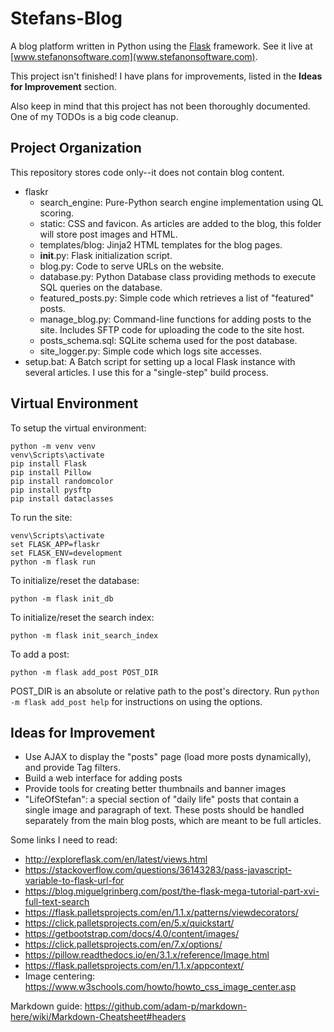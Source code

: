 # Stefans-Blog
A blog platform written in Python using the [Flask](https://palletsprojects.com/p/flask/) framework. See it live at [www.stefanonsoftware.com](www.stefanonsoftware.com).

This project isn't finished! I have plans for improvements, listed in the **Ideas for Improvement** section. 

Also keep in mind that this project has not been thoroughly documented. One of my TODOs is a big code cleanup.

## Project Organization 
This repository stores code only--it does not contain blog content.
- flaskr
  - search_engine: Pure-Python search engine implementation using QL scoring.
  - static: CSS and favicon. As articles are added to the blog, this folder will store post images and HTML.
  - templates/blog: Jinja2 HTML templates for the blog pages.
  - __init__.py: Flask initialization script.
  - blog.py: Code to serve URLs on the website.
  - database.py: Python Database class providing methods to execute SQL queries on the database.
  - featured_posts.py: Simple code which retrieves a list of "featured" posts. 
  - manage_blog.py: Command-line functions for adding posts to the site. Includes SFTP code for uploading the code to the site host.
  - posts_schema.sql: SQLite schema used for the post database.
  - site_logger.py: Simple code which logs site accesses.
- setup.bat: A Batch script for setting up a local Flask instance with several articles. I use this for a "single-step" build process.

## Virtual Environment
To setup the virtual environment:
```
python -m venv venv
venv\Scripts\activate
pip install Flask
pip install Pillow
pip install randomcolor
pip install pysftp
pip install dataclasses
```

To run the site:
```
venv\Scripts\activate
set FLASK_APP=flaskr
set FLASK_ENV=development
python -m flask run
```

To initialize/reset the database:
```
python -m flask init_db
```

To initialize/reset the search index:
```
python -m flask init_search_index
```

To add a post:
```
python -m flask add_post POST_DIR
```
POST_DIR is an absolute or relative path to the post's directory.
Run ```python -m flask add_post help``` for instructions on using the options.

## Ideas for Improvement
- Use AJAX to display the "posts" page (load more posts dynamically), and provide Tag filters.
- Build a web interface for adding posts
- Provide tools for creating better thumbnails and banner images
- "LifeOfStefan": a special section of "daily life" posts that contain a single image and paragraph of text. These posts should be handled separately from the main blog posts, which are meant to be full articles.

Some links I need to read:
- http://exploreflask.com/en/latest/views.html
- https://stackoverflow.com/questions/36143283/pass-javascript-variable-to-flask-url-for
- https://blog.miguelgrinberg.com/post/the-flask-mega-tutorial-part-xvi-full-text-search
- https://flask.palletsprojects.com/en/1.1.x/patterns/viewdecorators/
- https://click.palletsprojects.com/en/5.x/quickstart/
- https://getbootstrap.com/docs/4.0/content/images/
- https://click.palletsprojects.com/en/7.x/options/
- https://pillow.readthedocs.io/en/3.1.x/reference/Image.html
- https://flask.palletsprojects.com/en/1.1.x/appcontext/
- Image centering: https://www.w3schools.com/howto/howto_css_image_center.asp

Markdown guide: https://github.com/adam-p/markdown-here/wiki/Markdown-Cheatsheet#headers